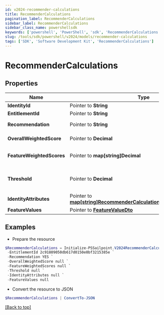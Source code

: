 ```yaml
---
id: v2024-recommender-calculations
title: RecommenderCalculations
pagination_label: RecommenderCalculations
sidebar_label: RecommenderCalculations
sidebar_class_name: powershellsdk
keywords: ['powershell', 'PowerShell', 'sdk', 'RecommenderCalculations'] 
slug: /tools/sdk/powershell/v2024/models/recommender-calculations
tags: ['SDK', 'Software Development Kit', 'RecommenderCalculations']
---
```



# RecommenderCalculations

## Properties

Name | Type | Description | Notes
------------ | ------------- | ------------- | -------------
**IdentityId** |  Pointer to **String** | The ID of the identity | [optional] 
**EntitlementId** |  Pointer to **String** | The entitlement ID | [optional] 
**Recommendation** |  Pointer to **String** | The actual recommendation | [optional] 
**OverallWeightedScore** |  Pointer to **Decimal** | The overall weighted score | [optional] 
**FeatureWeightedScores** |  Pointer to **map[string]Decimal** | The weighted score of each individual feature | [optional] 
**Threshold** |  Pointer to **Decimal** | The configured value against which the overallWeightedScore is compared | [optional] 
**IdentityAttributes** |  Pointer to [**map[string]RecommenderCalculationsIdentityAttributesValue**](recommender-calculations-identity-attributes-value) | The values for your configured features | [optional] 
**FeatureValues** |  Pointer to [**FeatureValueDto**](feature-value-dto) |  | [optional] 

## Examples

- Prepare the resource
```powershell
$RecommenderCalculations = Initialize-PSSailpoint.V2024RecommenderCalculations  -IdentityId 2c91808457d8f3ab0157e3e62cb4213c `
 -EntitlementId 2c91809050db617d0150e0bf3215385e `
 -Recommendation YES `
 -OverallWeightedScore null `
 -FeatureWeightedScores null `
 -Threshold null `
 -IdentityAttributes null `
 -FeatureValues null
```

- Convert the resource to JSON
```powershell
$RecommenderCalculations | ConvertTo-JSON
```


[[Back to top]](#) 

